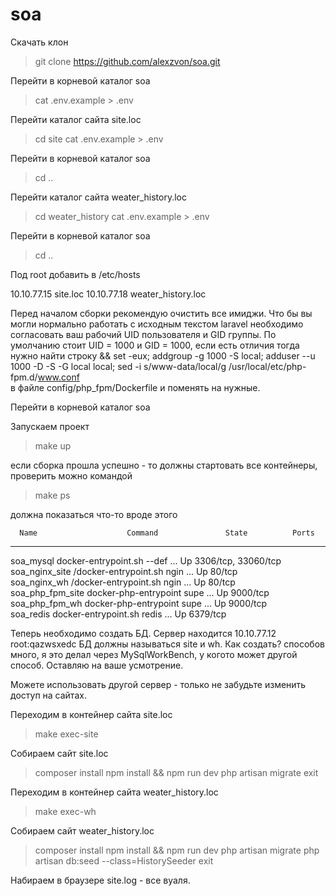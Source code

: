 # soa

Скачать клон

>git clone https://github.com/alexzvon/soa.git

Перейти в корневой каталог soa

>cat .env.example > .env

Перейти каталог сайта site.loc

>cd site
>cat .env.example > .env

Перейти в корневой каталог soa

>cd ..

Перейти каталог сайта weater_history.loc

>cd weater_history
>cat .env.example > .env

Перейти в корневой каталог soa

>cd ..

Под root добавить в /etc/hosts 

10.10.77.15    site.loc
10.10.77.18    weater_history.loc

Перед началом сборки рекомендую очистить все имиджи.
Что бы вы могли нормально работать с исходным текстом laravel необходимо согласовать ваш рабочий UID пользователя и GID группы.
По умолчанию стоит UID = 1000 и GID = 1000, если есть отличия тогда нужно найти строку 
&& set -eux; addgroup -g 1000 -S local; adduser --u 1000 -D -S -G local local; sed -i s/www-data/local/g /usr/local/etc/php-fpm.d/www.conf \
в файле config/php_fpm/Dockerfile и поменять на нужные.
 
Перейти в корневой каталог soa

Запускаем проект

>make up

если сборка прошла успешно - то должны стартовать все контейнеры, проверить можно командой

>make ps

должна показаться что-то вроде этого

      Name                    Command               State          Ports       
-------------------------------------------------------------------------------
soa_mysql          docker-entrypoint.sh --def ...   Up      3306/tcp, 33060/tcp
soa_nginx_site     /docker-entrypoint.sh ngin ...   Up      80/tcp             
soa_nginx_wh       /docker-entrypoint.sh ngin ...   Up      80/tcp             
soa_php_fpm_site   docker-php-entrypoint supe ...   Up      9000/tcp           
soa_php_fpm_wh     docker-php-entrypoint supe ...   Up      9000/tcp           
soa_redis          docker-entrypoint.sh redis ...   Up      6379/tcp   

Теперь необходимо создать БД. Сервер находится 10.10.77.12 root:qazwsxedc
БД должны называться site и wh. 
Как создать? способов много, я это делал через MySqlWorkBench, у когото может другой способ. 
Оставляю на ваше усмотрение. 

Можете использовать другой сервер - только не забудьте изменить доступ на сайтах.


Переходим в контейнер сайта site.loc

>make exec-site

Собираем сайт site.loc

>composer install
>npm install && npm run dev
>php artisan migrate
>exit


Переходим в контейнер сайта weater_history.loc

>make exec-wh

Собираем сайт weater_history.loc

>composer install
>npm install && npm run dev
>php artisan migrate
>php artisan db:seed --class=HistorySeeder
>exit

Набираем в браузере site.log - все вуаля.

